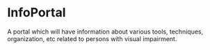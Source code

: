 # InfoPortal
A portal which will have information about various tools, techniques, organization, etc related to persons with visual impairment.
